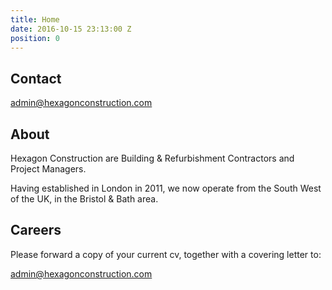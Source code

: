 ```yaml
---
title: Home
date: 2016-10-15 23:13:00 Z
position: 0
---
```


## Contact

[admin@hexagonconstruction.com](mailto:admin@hexagonconstruction.com)

## About

Hexagon Construction are Building & Refurbishment Contractors and Project Managers.

Having established in London in 2011, we now operate from the South West of the UK, in the Bristol & Bath area.

## Careers

Please forward a copy of your current cv, together with a covering letter to:

[admin@hexagonconstruction.com](mailto:admin@hexagonconstruction.com)
